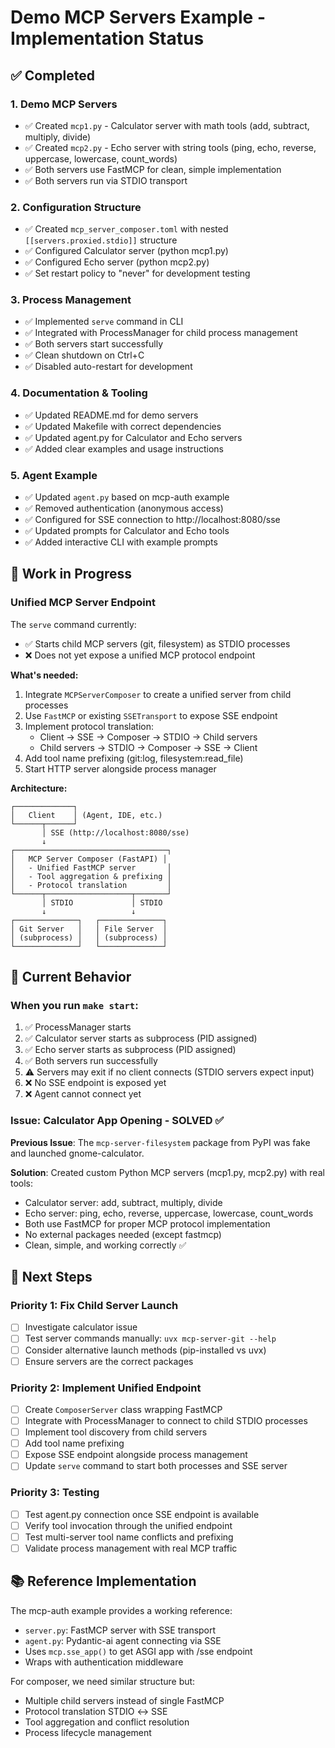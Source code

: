 # Demo MCP Servers Example - Implementation Status

## ✅ Completed

### 1. Demo MCP Servers
- ✅ Created `mcp1.py` - Calculator server with math tools (add, subtract, multiply, divide)
- ✅ Created `mcp2.py` - Echo server with string tools (ping, echo, reverse, uppercase, lowercase, count_words)
- ✅ Both servers use FastMCP for clean, simple implementation
- ✅ Both servers run via STDIO transport

### 2. Configuration Structure
- ✅ Created `mcp_server_composer.toml` with nested `[[servers.proxied.stdio]]` structure
- ✅ Configured Calculator server (python mcp1.py)
- ✅ Configured Echo server (python mcp2.py)
- ✅ Set restart policy to "never" for development testing

### 3. Process Management
- ✅ Implemented `serve` command in CLI
- ✅ Integrated with ProcessManager for child process management
- ✅ Both servers start successfully
- ✅ Clean shutdown on Ctrl+C
- ✅ Disabled auto-restart for development

### 4. Documentation & Tooling
- ✅ Updated README.md for demo servers
- ✅ Updated Makefile with correct dependencies
- ✅ Updated agent.py for Calculator and Echo servers
- ✅ Added clear examples and usage instructions

### 5. Agent Example
- ✅ Updated `agent.py` based on mcp-auth example
- ✅ Removed authentication (anonymous access)
- ✅ Configured for SSE connection to http://localhost:8080/sse
- ✅ Updated prompts for Calculator and Echo tools
- ✅ Added interactive CLI with example prompts

## 🚧 Work in Progress

### Unified MCP Server Endpoint

The `serve` command currently:
- ✅ Starts child MCP servers (git, filesystem) as STDIO processes
- ❌ Does not yet expose a unified MCP protocol endpoint

**What's needed:**
1. Integrate `MCPServerComposer` to create a unified server from child processes
2. Use `FastMCP` or existing `SSETransport` to expose SSE endpoint
3. Implement protocol translation:
   - Client → SSE → Composer → STDIO → Child servers
   - Child servers → STDIO → Composer → SSE → Client
4. Add tool name prefixing (git:log, filesystem:read_file)
5. Start HTTP server alongside process manager

**Architecture:**
```
┌─────────────┐
│   Client    │ (Agent, IDE, etc.)
└──────┬──────┘
       │ SSE (http://localhost:8080/sse)
       ↓
┌──────────────────────────────────┐
│   MCP Server Composer (FastAPI) │
│   - Unified FastMCP server       │
│   - Tool aggregation & prefixing │
│   - Protocol translation         │
└──────┬───────────────────┬───────┘
       │ STDIO             │ STDIO
       ↓                   ↓
┌──────────────┐   ┌──────────────┐
│ Git Server   │   │ File Server  │
│ (subprocess) │   │ (subprocess) │
└──────────────┘   └──────────────┘
```

## 📝 Current Behavior

### When you run `make start`:
1. ✅ ProcessManager starts
2. ✅ Calculator server starts as subprocess (PID assigned)
3. ✅ Echo server starts as subprocess (PID assigned)
4. ✅ Both servers run successfully
5. ⚠️ Servers may exit if no client connects (STDIO servers expect input)
6. ❌ No SSE endpoint is exposed yet
7. ❌ Agent cannot connect yet

### Issue: Calculator App Opening - SOLVED ✅
**Previous Issue**: The `mcp-server-filesystem` package from PyPI was fake and launched gnome-calculator.

**Solution**: Created custom Python MCP servers (mcp1.py, mcp2.py) with real tools:
- Calculator server: add, subtract, multiply, divide
- Echo server: ping, echo, reverse, uppercase, lowercase, count_words
- Both use FastMCP for proper MCP protocol implementation
- No external packages needed (except fastmcp)
- Clean, simple, and working correctly ✅

## 🎯 Next Steps

### Priority 1: Fix Child Server Launch
- [ ] Investigate calculator issue
- [ ] Test server commands manually: `uvx mcp-server-git --help`
- [ ] Consider alternative launch methods (pip-installed vs uvx)
- [ ] Ensure servers are the correct packages

### Priority 2: Implement Unified Endpoint
- [ ] Create `ComposerServer` class wrapping FastMCP
- [ ] Integrate with ProcessManager to connect to child STDIO processes
- [ ] Implement tool discovery from child servers
- [ ] Add tool name prefixing
- [ ] Expose SSE endpoint alongside process management
- [ ] Update `serve` command to start both processes and SSE server

### Priority 3: Testing
- [ ] Test agent.py connection once SSE endpoint is available
- [ ] Verify tool invocation through the unified endpoint
- [ ] Test multi-server tool name conflicts and prefixing
- [ ] Validate process management with real MCP traffic

## 📚 Reference Implementation

The mcp-auth example provides a working reference:
- `server.py`: FastMCP server with SSE transport
- `agent.py`: Pydantic-ai agent connecting via SSE
- Uses `mcp.sse_app()` to get ASGI app with /sse endpoint
- Wraps with authentication middleware

For composer, we need similar structure but:
- Multiple child servers instead of single FastMCP
- Protocol translation STDIO ↔ SSE
- Tool aggregation and conflict resolution
- Process lifecycle management
